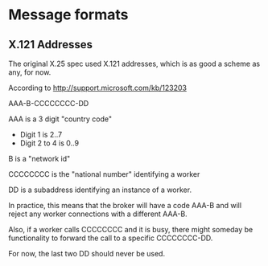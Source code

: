 
Message formats
===============


X.121 Addresses
---------------

The original X.25 spec used X.121 addresses, which is as good a scheme as any, for now.

According to http://support.microsoft.com/kb/123203

AAA-B-CCCCCCCC-DD

AAA is a 3 digit "country code"
- Digit 1 is 2..7
- Digit 2 to 4 is 0..9

B is a "network id"

CCCCCCCC is the "national number" identifying a worker

DD is a subaddress identifying an instance of a worker.

In practice, this means that the broker will have a code AAA-B and will reject any worker connections with a different AAA-B.

Also, if a worker calls CCCCCCCC and it is busy, there might someday be functionality to forward the call to a specific CCCCCCCC-DD.

For now, the last two DD should never be used.
